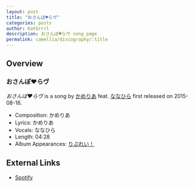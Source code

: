 ```yaml
---
layout: post
title: "おさんぽ♥らヴ"
categories: posts
author: KatGrrrl
description: おさんぽ♥らヴ song page
permalink: camellia/discography/:title
---
```


## Overview

### おさんぽ♥らヴ

*おさんぽ♥らヴ* is a song by [かめりあ](/camellia) feat. [ななひら](#) first released on 2015-08-16.

* Composition: かめりあ
* Lyrics: かめりあ
* Vocals: ななひら
* Length: 04:28
* Album Appearances: [りぷれい！](/camellia/albums/Replay)

## External Links

* [Spotify](https://open.spotify.com/track/0IpGDluo2CmGZJySH4oOAl?si=437788b4d82e4804)
